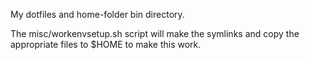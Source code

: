 My dotfiles and home-folder bin directory.

The misc/workenvsetup.sh script will make the symlinks and copy the appropriate files to $HOME to make this work.
